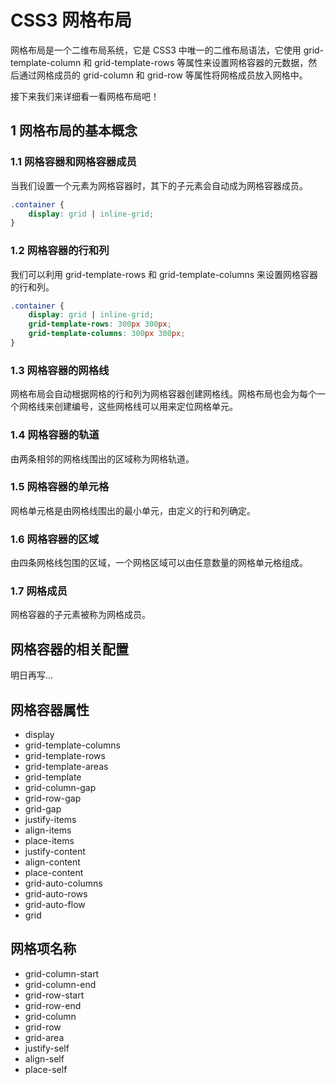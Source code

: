 # CSS3 网格布局

网格布局是一个二维布局系统，它是 CSS3 中唯一的二维布局语法，它使用 grid-template-column 和 grid-template-rows 等属性来设置网格容器的元数据，然后通过网格成员的 grid-column 和 grid-row 等属性将网格成员放入网格中。

接下来我们来详细看一看网格布局吧！

## 1 网格布局的基本概念

### 1.1 网格容器和网格容器成员

当我们设置一个元素为网格容器时，其下的子元素会自动成为网格容器成员。

```css
.container {
    display: grid | inline-grid;
}
```

### 1.2 网格容器的行和列

我们可以利用 grid-template-rows 和 grid-template-columns 来设置网格容器的行和列。

```css
.container {
    display: grid | inline-grid;
    grid-template-rows: 300px 300px;
    grid-template-columns: 300px 300px;
}
```

### 1.3 网格容器的网格线

网格布局会自动根据网格的行和列为网格容器创建网格线。网格布局也会为每个一个网格线来创建编号，这些网格线可以用来定位网格单元。

### 1.4 网格容器的轨道

由两条相邻的网格线围出的区域称为网格轨道。

### 1.5 网格容器的单元格

网格单元格是由网格线围出的最小单元，由定义的行和列确定。

### 1.6 网格容器的区域

由四条网格线包围的区域，一个网格区域可以由任意数量的网格单元格组成。

### 1.7 网格成员 

网格容器的子元素被称为网格成员。

## 网格容器的相关配置

明日再写...

## 网格容器属性
- display 
- grid-template-columns 
- grid-template-rows 
- grid-template-areas
- grid-template 
- grid-column-gap
- grid-row-gap 
- grid-gap 
- justify-items 
- align-items 
- place-items 
- justify-content 
- align-content 
- place-content 
- grid-auto-columns 
- grid-auto-rows 
- grid-auto-flow 
- grid
## 网格项名称
- grid-column-start 
- grid-column-end 
- grid-row-start 
- grid-row-end 
- grid-column
- grid-row 
- grid-area 
- justify-self 
- align-self 
- place-self 